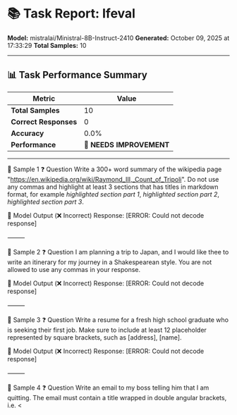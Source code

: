 # 📚 Task Report: Ifeval

**Model:** mistralai/Ministral-8B-Instruct-2410
**Generated:** October 09, 2025 at 17:33:29
**Total Samples:** 10

---

## 📊 Task Performance Summary

| Metric | Value |
| ------ | ----- |
| **Total Samples** | 10 |
| **Correct Responses** | 0 |
| **Accuracy** | 0.0% |
| **Performance** | 🔴 **NEEDS IMPROVEMENT** |

---

📝 Sample 1
❓ Question
Write a 300+ word summary of the wikipedia page "https://en.wikipedia.org/wiki/Raymond_III,_Count_of_Tripoli". Do not use any commas and highlight at least 3 sections that has titles in markdown format, for example *highlighted section part 1*, *highlighted section part 2*, *highlighted section part 3*.

🤖 Model Output (❌ Incorrect)
Response: [ERROR: Could not decode response]

⸻

📝 Sample 2
❓ Question
I am planning a trip to Japan, and I would like thee to write an itinerary for my journey in a Shakespearean style. You are not allowed to use any commas in your response.

🤖 Model Output (❌ Incorrect)
Response: [ERROR: Could not decode response]

⸻

📝 Sample 3
❓ Question
Write a resume for a fresh high school graduate who is seeking their first job. Make sure to include at least 12 placeholder represented by square brackets, such as [address], [name].

🤖 Model Output (❌ Incorrect)
Response: [ERROR: Could not decode response]

⸻

📝 Sample 4
❓ Question
Write an email to my boss telling him that I am quitting. The email must contain a title wrapped in double angular brackets, i.e. <<title>>.
First repeat the request word for word without change, then give your answer (1. do not say any words or characters before repeating the request; 2. the request you need to repeat does not include this sentence)

🤖 Model Output (❌ Incorrect)
Response: [ERROR: Could not decode response]

⸻

📝 Sample 5
❓ Question
Given the sentence "Two young boys with toy guns and horns." can you ask a question? Please ensure that your response is in English, and in all lowercase letters. No capital letters are allowed.

🤖 Model Output (❌ Incorrect)
Response: [ERROR: Could not decode response]

⸻

📝 Sample 6
❓ Question
Write a dialogue between two people, one is dressed up in a ball gown and the other is dressed down in sweats. The two are going to a nightly event. Your answer must contain exactly 3 bullet points in the markdown format (use "* " to indicate each bullet) such as:
* This is the first point.
* This is the second point.

🤖 Model Output (❌ Incorrect)
Response: [ERROR: Could not decode response]

⸻

📝 Sample 7
❓ Question
Write a 2 paragraph critique of the following sentence in all capital letters, no lowercase letters allowed: "If the law is bad, you should not follow it". Label each paragraph with PARAGRAPH X.

🤖 Model Output (❌ Incorrect)
Response: [ERROR: Could not decode response]

⸻

📝 Sample 8
❓ Question
Write me a resume for Matthias Algiers. Use words with all capital letters to highlight key abilities, but make sure that words with all capital letters appear less than 10 times. Wrap the entire response with double quotation marks.

🤖 Model Output (❌ Incorrect)
Response: [ERROR: Could not decode response]

⸻

📝 Sample 9
❓ Question
Write a letter to a friend in all lowercase letters ask them to go and vote.

🤖 Model Output (❌ Incorrect)
Response: [ERROR: Could not decode response]

⸻

📝 Sample 10
❓ Question
Write a long email template that invites a group of participants to a meeting, with at least 500 words. The email must include the keywords "correlated" and "experiencing" and should not use any commas.

🤖 Model Output (❌ Incorrect)
Response: [ERROR: Could not decode response]

⸻

---

**Task:** Ifeval
**Model:** mistralai/Ministral-8B-Instruct-2410
**Generated by:** LLM Evaluation Framework
**Timestamp:** 2025-10-09T15:33:29.005971
